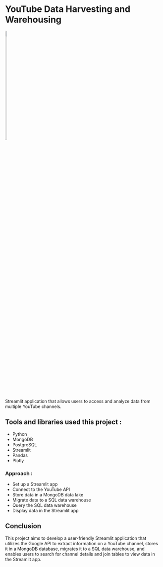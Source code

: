 # YouTube Data Harvesting and Warehousing

 <img src="https://wallsdesk.com/wp-content/uploads/2016/06/YouTube-logo-png.png" width="10%" height="30%">

Streamlit application that allows users to access and analyze data from multiple YouTube channels. 

## Tools and libraries used this project :
* Python
* MongoDB
* PostgreSQL
* Streamlit
* Pandas
* Plotly

### Approach :
* Set up a Streamlit app
* Connect to the YouTube API
* Store data in a MongoDB data lake
* Migrate data to a SQL data warehouse
* Query the SQL data warehouse
* Display data in the Streamlit app

## Conclusion
This project aims to develop a user-friendly Streamlit application that utilizes the
Google API to extract information on a YouTube channel, stores it in a MongoDB
database, migrates it to a SQL data warehouse, and enables users to search for
channel details and join tables to view data in the Streamlit app.
